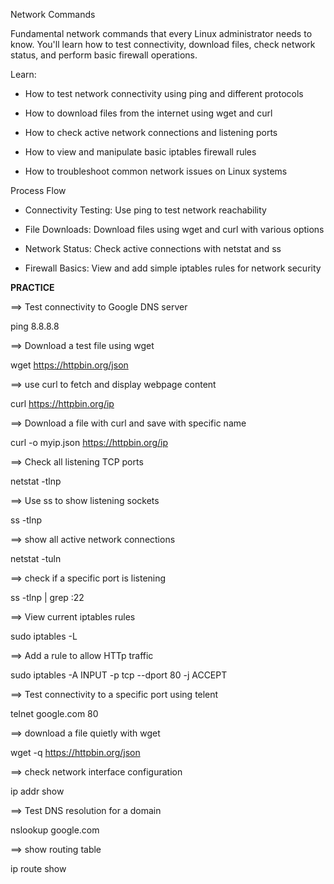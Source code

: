 Network Commands

Fundamental network commands that every Linux administrator needs to know. You'll learn how to test connectivity, download files, check network status, and perform basic firewall operations.

Learn:

- How to test network connectivity using ping and different protocols

- How to download files from the internet using wget and curl

- How to check active network connections and listening ports

- How to view and manipulate basic iptables firewall rules

- How to troubleshoot common network issues on Linux systems


Process Flow

- Connectivity Testing: Use ping to test network reachability

- File Downloads: Download files using wget and curl with various options

- Network Status: Check active connections with netstat and ss

- Firewall Basics: View and add simple iptables rules for network security

**PRACTICE**

==> Test connectivity to Google DNS server

ping 8.8.8.8

==> Download a test file using wget

wget https://httpbin.org/json

==> use curl to fetch and display webpage content

curl https://httpbin.org/ip

==> Download a file with curl and save with specific name

curl -o myip.json https://httpbin.org/ip

==> Check all listening TCP ports

netstat -tlnp

==> Use ss to show listening sockets

ss -tlnp

==> show all active network connections

netstat -tuln

==> check if a specific port is listening

ss -tlnp | grep :22


==> View current iptables rules

sudo iptables -L

==> Add a rule to allow HTTp traffic

sudo iptables -A INPUT -p tcp --dport 80 -j ACCEPT

==> Test connectivity to a specific port using telent

telnet google.com 80

==> download a file quietly with wget

wget -q https://httpbin.org/json

==> check network interface configuration

ip addr show

==> Test DNS resolution for a domain

nslookup google.com

==> show routing table

ip route show

